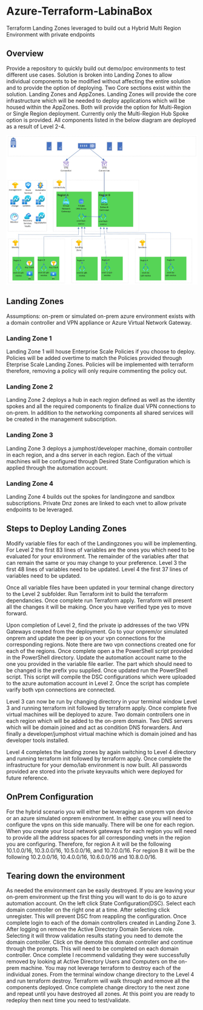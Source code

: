 # Azure-Terraform-LabinaBox
Terraform Landing Zones leveraged to build out a Hybrid Multi Region Environment with private endpoints

## Overview

Provide a repository to quickly build out demo/poc environments to test different use cases.  Solution is broken into Landing Zones to allow individual components to be modified without affecting the entire solution and to provide the option of deploying.  Two Core sections exist within the solution.  Landing Zones and AppZones.  Landing Zones will provide the core infrastructure which will be needed to deploy applications which will be housed within the AppZones.  Both will provide the option for Multi-Region or Single Region deployment.  Currently only the Multi-Region Hub Spoke option is provided.  All components listed in the below diagram are deployed as a result of Level 2-4.  

![lab image](images/AzureTerraformLabinaBox.jpeg)

## Landing Zones

Assumptions: on-prem or simulated on-prem azure environment exists with a domain controller and VPN appliance or Azure Virtual Network Gateway.

### Landing Zone 1

Landing Zone 1 will house Enterprise Scale Policies if you choose to deploy.  Policies will be added overtime to match the Policies provided through Eterprise Scale Landing Zones.  Policies will be implemented with terraform therefore, removing a policy will only require commenting the policy out.

### Landing Zone 2

Landing Zone 2 deploys a hub in each region defined as well as the identity spokes and all the required components to finalize dual VPN connections to on-prem.  In addition to the networking components all shared services will be created in the management subscription.

### Landing Zone 3

Landing Zone 3 deploys a jumphost/developer machine, domain controller in each region, and a dns server in each region.  Each of the virtual machines will be configured through Desired State Configuration which is applied through the automation account.

### Landing Zone 4
Landing Zone 4 builds out the spokes for landingzone and sandbox subscriptions.  Private Dnz zones are linked to each vnet to allow private endpoints to be leveraged.

## Steps to Deploy Landing Zones
Modify variable files for each of the Landingzones you will be implementing.  For Level 2 the first 83 lines of variables are the ones you which need to be evaluated for your environment.  The remainder of the variables after that can remain the same or you may change to your preference.  Level 3 the first 48 lines of variables need to be updated. Level 4 the first 37 lines of variables need to be updated.

Once all variable files have been updated in your terminal change directory to the Level 2 subfolder.  Run Terraform init to build the terraform dependancies.  Once complete run Terraform apply.  Terraform will present all the changes it will be making. Once you have verified type yes to move forward. 

Upon completion of Level 2, find the private ip addresses of the two VPN Gateways created from the deployment.  Go to your onprem/or simulated onprem and update the peer ip on your vpn connections for the corresponding regions.  Note there  are two vpn connections created one for each of the regions.  Once complete open a the PowerShell script provided in the PowerShell directory. Update the automation account name to the one you provided in the variable file earlier.  The part which should need to be changed is the prefix you supplied.  Once updated run the PowerShell script.  This script will compile the DSC configurations which were uploaded to the azure automation account in Level 2.  Once the script has complete varify both vpn connections are connected.

Level 3 can now be run by changing directory in your terminal window Level 3 and running terraform init followed by terraform apply.  Once complete five virtual machines will be deployed to azure.  Two domain controllers one in each region which will be added to the on-prem domain.  Two DNS servers which will be domain joined and act as condition DNS forwarders.  And finally a developer/jumphost virtual machine which is domain joined and has developer tools installed.

Level 4 completes the landing zones by again switching to Level 4 directory and running terraform init followed by terraform apply. Once complete the infrastructure for your demo/lab environment is now built.  All passwords provided are stored into the private keyvaults which were deployed for future reference.

## OnPrem Configuration
For the hybrid scenario you will either be leveraging an onprem vpn device or an azure simulated onprem environment.  In either case you will need to configure the vpns on this side manually.  There will be one for each region.  When you create your local network gateways for each region you will need to provide all the address spaces for all corresponding vnets in the region you are configuring.
Therefore, for region A it will be the following 10.1.0.0/16, 10.3.0.0/16, 10.5.0.0/16, and 10.7.0.0/16.  For region B it will be the following 10.2.0.0/16, 10.4.0.0/16, 10.6.0.0/16 and 10.8.0.0/16.

## Tearing down the environment
As needed the environment can be easily destroyed.  If you are leaving your on-prem environment up the first thing you will want to do is go to azure automation account.  On the left click State Configuration(DSC). Select each domain conntroller on the right one at a time. After selecting click unregister.  This will prevent DSC from reappling the configuration.  Once complete login to each of the domain controllers created in Landing Zone 3.  After logging on remove the Active Directory Domain Services role.  Selecting it will throw validation results stating you need to demote the domain controller.  Click on the demote this domain controller and continue through the prompts.  This will need to be completed on each domain controller.  Once complete I recommend validating they were successfully removed by looking at Active Directory Users and Computers on the on-prem machine.  You may not leverage terraform to destroy each of the individual zones.  From the terminal window change directory to the Level 4 and run terraform destroy.  Terraform will walk through and remove all the components deployed.  Once complete change directory to the next zone and repeat until you have destroyed all zones.  At this point you are ready to redeploy then next time you need to test/validate.




